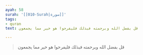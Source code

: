 ```yaml
---
ayah: 58
surah: '[[010-Surah|سورة]]'
tags:
- quran
text: قل بفضل الله وبرحمته فبذلك فليفرحوا هو خير مما يجمعون

---
```

> قل بفضل الله وبرحمته فبذلك فليفرحوا هو خير مما يجمعون
